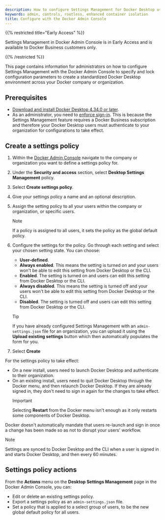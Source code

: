 ```yaml
---
description: How to configure Settings Management for Docker Desktop using the Docker Admin Console
keywords: admin, controls, rootless, enhanced container isolation
title: Configure with the Docker Admin Console
---
```


{{% restricted title="Early Access" %}}

Settings Management in Docker Admin Console is in Early Access and is available to Docker Business customers only.

{{% /restricted %}}

This page contains information for administrators on how to configure Settings Management with the Docker Admin Console to specify and lock configuration parameters to create a standardized Docker Desktop environment across your Docker company or organization.

## Prerequisites

- [Download and install Docker Desktop 4.34.0 or later](/desktop/release-notes.md).
- As an administrator, you need to [enforce
  sign-in](/security/for-admins/enforce-sign-in/_index.md). This is
because the Settings Management feature requires a Docker Business
subscription and therefore your Docker Desktop users must authenticate to your
organization for configurations to take effect. 

## Create a settings policy

1. Within the [Docker Admin Console](https://admin.docker.com/) navigate to the company or organization you want to define a settings policy for. 
2. Under the **Security and access** section, select **Desktop Settings Management** policy. 
3. Select **Create settings policy**.
4. Give your settings policy a name and an optional description.
5. Assign the setting policy to all your users within the company or organization, or specific users. 

   > [!NOTE]
   >
   > If a policy is assigned to all users, it sets the policy as the global default policy.

6. Configure the settings for the policy. Go through each setting and select your chosen setting state. You can choose:
   - **User-defined**. 
   - **Always enabled**. This means the setting is turned on and your users won't be able to edit this setting from Docker Desktop or the CLI.
   - **Enabled**. The setting is turned on and users can edit this setting from Docker Desktop or the CLI.
   - **Always disabled**. This means the setting is turned off and your users won't be able to edit this setting from Docker Desktop or the CLI.
   - **Disabled**. The setting is turned off and users can edit this setting from Docker Desktop or the CLI.
   
   > [!TIP]
   >
   > If you have already configured Settings Management with an `admin-settings.json` file for an organization, you can upload it using the **Upload existing settings** button which then automatically populates the form for you. 
   
7. Select **Create**

For the settings policy to take effect:
- On a new install, users need to launch Docker Desktop and authenticate to their organization.
- On an existing install, users need to quit Docker Desktop through the Docker menu, and then relaunch Docker Desktop. If they are already signed in, they don't need to sign in again for the changes to take effect.
  > [!IMPORTANT]
  >
  > Selecting **Restart** from the Docker menu isn't enough as it only restarts some components of Docker Desktop.

Docker doesn't automatically mandate that users re-launch and sign in once a change has been made so as not to disrupt your users' workflow.

> [!NOTE]
>
> Settings are synced to Docker Desktop and the CLI when a user is signed in and starts Docker Desktop, and then every 60 minutes. 

## Settings policy actions

From the **Actions** menu on the **Desktop Settings Management** page in the Docker Admin Console, you can:
- Edit or delete an existing settings policy. 
- Export a settings policy as an `admin-settings.json` file.
- Set a policy that is applied to a select group of users, to be the new global default policy for all users. 
